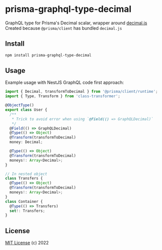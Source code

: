 # prisma-graphql-type-decimal

GraphQL type for Prisma's Decimal scalar, wrapper around [decimal.js](https://github.com/MikeMcl/decimal.js/)  
Created because `@prisma/client` has bundled `decimal.js`

## Install

```sh
npm install prisma-graphql-type-decimal

```

## Usage

Example usage with NestJS GraphQL code first approach:

```ts
import { Decimal, transformToDecimal } from '@prisma/client/runtime';
import { Type, Transform } from 'class-transformer';

@ObjectType()
export class User {
  /**
   * Trick to avoid error when using `@Field(() => GraphQLDecimal)`
   */
  @Field(() => GraphQLDecimal)
  @Type(() => Object)
  @Transform(transformToDecimal)
  money: Decimal;

  @Type(() => Object)
  @Transform(transformToDecimal)
  moneys!: Array<Decimal>;
}

// In nested object
class Transfers {
  @Type(() => Object)
  @Transform(transformToDecimal)
  moneys!: Array<Decimal>;
}
class Container {
  @Type(() => Transfers)
  set!: Transfers;
}
```

## License

[MIT License](https://opensource.org/licenses/MIT) (c) 2022

